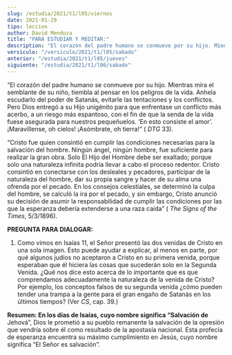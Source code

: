 ```yaml
---
slug: /estudia/2021/t1/l05/viernes
date: 2021-01-29
tipo: leccion
author: David Mendoza
title: "PARA ESTUDIAR Y MEDITAR:"
description: "El corazón del padre humano se conmueve por su hijo. Mientras mira el semblante de su niño, tiembla al pensar en los peligros de la vida. Anhela escudarlo del poder de Satanás, evitarle las tentaciones y los conflictos"
versiculo: "/versiculo/2021/t1/l05/sabado"
anterior: "/estudia/2021/t1/l05/jueves"
siguiente: "/estudia/2021/t1/l06/sabado"
---
```


“El corazón del padre humano se conmueve por su hijo.
Mientras mira el semblante de su niño, tiembla al pensar en los
peligros de la vida. Anhela escudarlo del poder de Satanás,
evitarle las tentaciones y los conflictos. Pero Dios entregó a su
Hijo unigénito para que enfrentase un conflicto más acerbo,
a un riesgo más espantoso, con el fin de que la senda de la vida
fuese asegurada para nuestros pequeñuelos. ‘En esto
consiste el amor’. ¡Maravíllense, oh cielos!
¡Asómbrate, oh tierra!” ( _DTG_ 33).


“Cristo fue quien consintió en cumplir las condiciones
necesarias para la salvación del hombre. Ningún ángel,
ningún hombre, fue suficiente para realizar la gran obra. Solo El
Hijo del Hombre debe ser exaltado; porque solo una naturaleza infinita
podría llevar a cabo el proceso redentor. Cristo consintió
en conectarse con los desleales y pecadores, participar de la
naturaleza del hombre, dar su propia sangre y hacer de su alma una
ofrenda por el pecado. En los consejos celestiales, se determinó
la culpa del hombre, se calculó la ira por el pecado, y sin
embargo, Cristo anunció su decisión de asumir la
responsabilidad de cumplir las condiciones por las que la esperanza
debería extenderse a una raza caída” ( _The Signs of the Times_, 5/3/1896).


**PREGUNTA PARA DIALOGAR:**

1.  Como vimos en Isaías 11, el Señor presentó las dos
     venidas de Cristo en una sola imagen. Esto puede ayudar a explicar,
     al menos en parte, por qué algunos judíos no aceptaron a
     Cristo en su primera venida, porque esperaban que él hiciera
     las cosas que sucederán solo en la Segunda Venida.
     ¿Qué nos dice esto acerca de lo importante que es que
     comprendamos adecuadamente la naturaleza de la venida de Cristo? Por
     ejemplo, los conceptos falsos de su segunda venida ¿cómo
     pueden tender una trampa a la gente para el gran engaño de
     Satanás en los últimos tiempos? (Ver _CS_, cap. 39.)


**Resumen: En los días de Isaías, cuyo nombre significa
“Salvación de** Jehová”, Dios le prometió a su pueblo remanente la
salvación de la opresión que vendría sobre él como
resultado de la apostasía nacional. Esta profecía de
esperanza encuentra su máximo cumplimiento en Jesús, cuyo
nombre significa “El Señor es salvación”.
